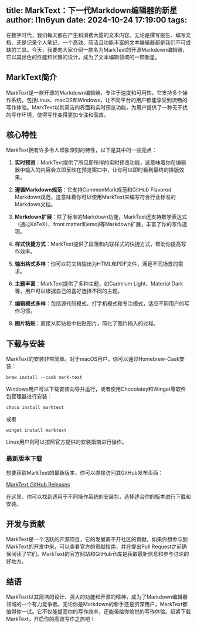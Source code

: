 title: MarkText：下一代Markdown编辑器的新星
author: l1n6yun
date: 2024-10-24 17:19:00
tags:
---
在数字时代，我们每天都在产生和消费大量的文本内容。无论是撰写报告、编写文档、还是记录个人笔记，一个高效、简洁且功能丰富的文本编辑器都是我们不可或缺的工具。今天，我要向大家介绍一款名为MarkText的开源Markdown编辑器，它以其出色的性能和优雅的设计，成为了文本编辑领域的一颗新星。

## MarkText简介

MarkText是一款开源的Markdown编辑器，专注于速度和可用性。它支持多个操作系统，包括Linux、macOS和Windows，让不同平台的用户都能享受到流畅的写作体验。MarkText以其简洁的界面和实时预览功能，为用户提供了一种无干扰的写作环境，使得写作变得更加专注和高效。

## 核心特性

MarkText拥有许多令人印象深刻的特性，以下是其中的一些亮点：

1. **实时预览**：MarkText提供了所见即所得的实时预览功能，这意味着你在编辑器中输入的内容会立即反映在预览窗口中，让你可以即时看到最终的排版效果。
  
2. **遵循Markdown规范**：它支持CommonMark规范和GitHub Flavored Markdown规范，这意味着你可以使用MarkText来编写符合行业标准的Markdown文档。
  
3. **Markdown扩展**：除了标准的Markdown功能，MarkText还支持数学表达式（通过KaTeX）、front matter和emoji等Markdown扩展，丰富了你的写作选项。
  
4. **样式快捷方式**：MarkText提供了段落和内联样式的快捷方式，帮助你提高写作效率。
  
5. **输出格式多样**：你可以将文档输出为HTML和PDF文件，满足不同场景的需求。
  
6. **主题丰富**：MarkText提供了多种主题，如Cadmium Light、Material Dark等，用户可以根据自己的喜好选择不同的主题。
  
7. **编辑模式多样**：包括源代码模式、打字机模式和专注模式，适应不同用户的写作习惯。
  
8. **图片粘贴**：直接从剪贴板中粘贴图片，简化了图片插入的过程。
  

## 下载与安装

MarkText的安装非常简单。对于macOS用户，你可以通过Homebrew-Cask安装：

`brew install --cask mark-text`

Windows用户可以下载安装向导并运行，或者使用Chocolatey和Winget等软件包管理器进行安装：

`choco install marktext`

或者

`winget install marktext`

Linux用户则可以按照官方提供的安装指南进行操作。

### 最新版本下载

想要获取MarkText的最新版本，你可以直接访问其GitHub发布页面：

[MarkText GitHub Releases](https://github.com/marktext/marktext/releases/latest)

在这里，你可以找到适用于不同操作系统的安装包，选择适合你的版本进行下载和安装。

## 开发与贡献

MarkText是一个活跃的开源项目，它的发展离不开社区的贡献。如果你想参与到MarkText的开发中来，可以查看官方的贡献指南，并在提出Pull Request之前确保阅读了它们。MarkText的官方网站和GitHub仓库是获取最新信息和参与讨论的好地方。

## 结语

MarkText以其简洁的设计、强大的功能和开源的精神，成为了Markdown编辑器领域的一个有力竞争者。无论你是Markdown的新手还是资深用户，MarkText都值得你一试。它不仅能提高你的写作效率，还能带给你愉悦的写作体验。赶紧下载MarkText，开启你的高效写作之旅吧！